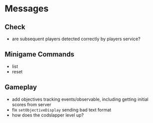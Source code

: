 # Messages

## Check
- are subsequent players detected correctly by players service?

## Minigame Commands
- list
- reset

## Gameplay
- add objectives tracking events/observable, including getting initial scores from server
- fix `setObjectiveDisplay` sending bad text format
- how does the codslapper level up?
